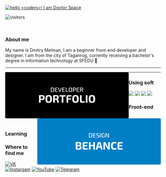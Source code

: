 
 [<img alt='hello <coders>! I am Doctor Space' target="_blank" src="https://github.com/DoctorSpace/DoctorSpace/blob/main/Hello.png"/>](https://github.com/DoctorSpace/)



![visitors](https://vbr.wocr.tk/badge?page_id=DoctorSpace.DoctorSpace&color=00cf00)

&nbsp;
<h3>About me</h3>
My name is Dmitry Melman, I am a beginner front-end developer and designer. I am from the city of Taganrog, currently receiving a bachelor's degree in information technology at SFEDU  🏫

---

[<img align="left" Width=400px; alt="PORTFOLIO" src="https://github.com/DoctorSpace/DoctorSpace/raw/main/PORTFOLIO-developer.svg"/>](https://doctorspace.github.io/Portfolio/)
[<img align="right" Width=400px; alt="BEHANCE" src="https://github.com/DoctorSpace/DoctorSpace/raw/main/BEHANCE-designer.svg"/>](https://www.behance.net/1i_am_ds/)

---

<div>
 <h3>Using soft</h3>
 
 <img src="https://img.shields.io/badge/Visual_Studio_Code-191933?style=for-the-badge&logo=visual%20studio%20code&logoColor=white"/>
 <img src="https://img.shields.io/badge/Figma-191933?style=for-the-badge&logo=figma&logoColor=white"/>
 <img src="https://img.shields.io/badge/Adobe%20Photoshop-191933?style=for-the-badge&logo=Adobe%20Photoshop&logoColor=white"/>
 <img src="https://img.shields.io/badge/Adobe%20Illustrator-191933?logo=adobeillustrator&logoColor=fff&style=for-the-badge"/>
</div>


<h3>Front-end</h3>

<p></br></p> 

<h3>Learning</h3>

<h3>Where to find me </h3>

[<img alt="VK" src="https://img.shields.io/badge/VK-%23007EC6.svg?&style=for-the-badge&logo=vk&logoColor=white" />](https://vk.com/1i_am_ds)
[<img alt="Instargam" src="https://img.shields.io/badge/Doctor.Space%20-%23007EC6.svg?&style=for-the-badge&logo=Instagram&logoColor=white"/>](https://www.instagram.com/doctor.space/)
[<img alt="YouTube" src="https://img.shields.io/badge/Doctor.Space%20-%23007EC6.svg?&style=for-the-badge&logo=YouTube&logoColor=white"/>](https://www.youtube.com/channel/UC2Kz_dPKuC3gzTQWJHJy5AA)
[<img alt="Telegram" src="https://img.shields.io/badge/@Doctor__space-007EC6?style=for-the-badge&logo=telegram&logoColor=white" />](https://t.me/Doctor_Space)
